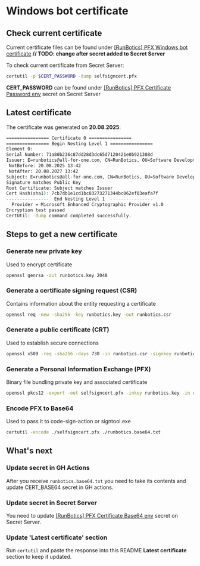 # Windows bot certificate

## Check current certificate

Current certificate files can be found under [[RunBotics] PFX Windows bot certificate]() **// TODO: change after secret added to Secret Server**

To check current certificate from Secret Server:

```sh
certutil -p $CERT_PASSWORD -dump selfsigncert.pfx
```

**CERT_PASSWORD** can be found under [[RunBotics] PFX Certificate Password env](https://protection.clouddc.eu/SecretServer/app/#/secrets/57663/general) secret on Secret Server

## Latest certificate

The certificate was generated on **20.08.2025**:

```sh
================ Certificate 0 ================
================ Begin Nesting Level 1 ================
Element 0:
Serial Number: 71a80b236c87dd28d3dc65d7120421e0b921308d
Issuer: E=runbotics@all-for-one.com, CN=RunBotics, OU=Software Development, O=All for One Poland sp. z o.o., L=PoznaÅ, S=Poland, C=PL
 NotBefore: 20.08.2025 13:42
 NotAfter: 20.08.2027 13:42
Subject: E=runbotics@all-for-one.com, CN=RunBotics, OU=Software Development, O=All for One Poland sp. z o.o., L=PoznaÅ, S=Poland, C=PL
Signature matches Public Key
Root Certificate: Subject matches Issuer
Cert Hash(sha1): 7cb7db1e1cd1bc83273271344bc062ef03eafa7f
----------------  End Nesting Level 1  ----------------
  Provider = Microsoft Enhanced Cryptographic Provider v1.0
Encryption test passed
CertUtil: -dump command completed successfully.
```

## Steps to get a new certificate

### Generate new private key

Used to encrypt certificate

```sh
openssl genrsa -out runbotics.key 2048
```

### Generate a certificate signing request (CSR)

Contains information about the entity requesting a certificate

```sh
openssl req -new -sha256 -key runbotics.key -out runbotics.csr
```

### Generate a public certificate (CRT)

Used to establish secure connections

```sh
openssl x509 -req -sha256 -days 730 -in runbotics.csr -signkey runbotics.key -out runbotics.crt
```

### Generate a Personal Information Exchange (PFX)

Binary file bundling private key and associated certificate

```sh
openssl pkcs12 -export -out selfsigncert.pfx -inkey runbotics.key -in runbotics.crt
```

### Encode PFX to Base64

Used to pass it to code-sign-action or signtool.exe

```sh
certutil -encode ./selfsigncert.pfx ./runbotics.base64.txt
```

## What's next

### Update secret in GH Actions

After you receive `runbotics.base64.txt` you need to take its contents and update CERT_BASE64 secret in GH actions.

### Update secret in Secret Server

You need to update [[RunBotics] PFX Certificate Base64 env](https://protection.clouddc.eu/SecretServer/app/#/secrets/57664/general) secret on Secret Server.

### Update 'Latest certificate' section

Run `certutil` and paste the response into this README **Latest certificate** section to keep it updated.
